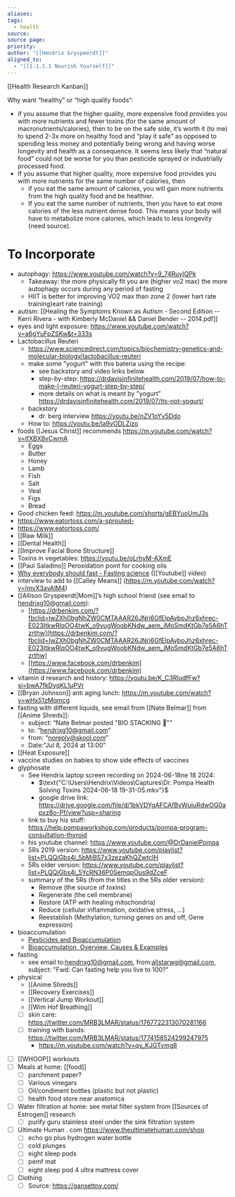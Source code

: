 ```yaml
---
aliases: 
tags:
  - health
source: 
source page: 
priority: 
author: "[[Hendrix Gryspeerdt]]"
aligned_to:
  - "[[1.1.1.1 Nourish Yourself]]"
---
```

[[Health Research Kanban]]

Why want “healthy” or “high quality foods“: 
- if you assume that the higher quality, more expensive food provides you with more nutrients and fewer toxins (for the same amount of macronutrients/calories), then to be on the safe side, it’s worth it (to me) to spend 2-3x more on healthy food and “play it safe” as opposed to spending less money and potentially being wrong and having worse longevity and health as a consequence. It seems less likely that “natural food” could not be worse for you than pesticide sprayed or industrially processed food.
- If you assume that higher quality, more expensive food provides you with more nutrients for the same number of calories, then 
	- if you eat the same amount of calories, you will gain more nutrients from the high quality food and be healthier.
	- If you eat the same number of nutrients, then you have to eat more calories of the less nutrient dense food.  This means your body will have to metabolize more calories, which leads to less longevity (need source).
# To Incorporate
- autophagy: https://www.youtube.com/watch?v=9_74RuyIQPk
	- Takeaway: the more physically fit you are (higher vo2 max) the more autophagy occurs during any period of fasting
	- HIIT is better for improving VO2 max than zone 2 (lower hart rate training)eart rate training)
- autism: [[Healing the Symptoms Known as Autism - Second Edition -- Kerri Rivera - with Kimberly McDaniel && Daniel Bender -- 2014.pdf]]
- eyes and light exposure: https://www.youtube.com/watch?v=a6gYuFpZSKw&t=333s
- Lactobacillus Reuteri
    - https://www.sciencedirect.com/topics/biochemistry-genetics-and-molecular-biology/lactobacillus-reuteri
    - make some "yogurt" with this bateria using the recipe: 
        - see backstory and video links below
        - step-by-step: https://drdavisinfinitehealth.com/2019/07/how-to-make-l-reuteri-yogurt-step-by-step/
        - more details on what is meant by "yogurt" https://drdavisinfinitehealth.com/2019/07/its-not-yogurt/
    - backstory 
        - dr. berg interview https://youtu.be/nZV1oYv5Ddo
    - How to: https://youtu.be/la9yODLZizo
- foods [[Jesus Christ]] recommends https://m.youtube.com/watch?v=lfXBX8vCwmA
	- Eggs
	- Butter
	- Honey
	- Lamb
	- Fish
	- Salt
	- Veal
	- Figs
	- Bread
- Good chicken feed: https://m.youtube.com/shorts/gEBYuoUmJ3s
- https://www.eatortoss.com/a-sprouted-
- https://www.eatortoss.com/
- [[Raw Milk]]
- [[Dental Health]]
- [[Improve Facial Bone Structure]]
- Toxins in vegetables: https://youtu.be/oLrhvM-AXmE
- [[Paul Saladino]] Peroxidation point for cooking oils
- [Why everybody should fast - Fasting science](https://www.youtube.com/watch?v=weVDy7EkQHw) ([[Youtube]] video)
- interview to add to [[Calley Means]] (https://m.youtube.com/watch?v=ImvX3avAlM4)
- [[Allison Gryspeerdt|Mom]]’s high school friend (see email to hendrixg10@gmail.com): 
	- [https://drbenkim.com/?fbclid=IwZXh0bgNhZW0CMTAAAR26JNri6GfElpAybpJhz6xhrec-E023ItkwRlqOO4twK_o9vugWoobKNdw_aem_iMoSmdKtGb7e5A6hTzrthw](https://drbenkim.com/?fbclid=IwZXh0bgNhZW0CMTAAAR26JNri6GfElpAybpJhz6xhrec-E023ItkwRlqOO4twK_o9vugWoobKNdw_aem_iMoSmdKtGb7e5A6hTzrthw)
	- [https://www.facebook.com/drbenkim](https://www.facebook.com/drbenkim) 
- vitamin d research and history: https://youtu.be/K_C3RIudfFw?si=bwA7fkDyqKL1uPVr
- [[Bryan Johnson]] anti aging lunch: https://m.youtube.com/watch?v=wHx51zMqmcg
- fasting with different liquids, see email from [[Nate Belmar]] from [[Anime Shreds]]:
	- subject: “Nate Belmar posted "BIO STACKING 🥷"”
	- to: “hendrixg10@gmail.com”
	- from: “noreply@skool.com”
	- Date:”Jul 8, 2024 at 13:00”
- [[Heat Exposure]]
- vaccine studies on babies to show side effects of vaccines
- glyphosate 
	- See Hendrix laptop screen recording on 2024-06-18ne 18 2024: 
    	- $\text{"C:\Users\Hendrix\Videos\Captures\Dr. Pompa Health Solving Toxins 2024-06-18 19-31-05.mkv"}$
    	- google drive link: https://drive.google.com/file/d/1bkVDYgAFCAfBvWuiuRdwOG0apxz8o-Pf/view?usp=sharing
	- link to buy his stuff: https://help.pompaworkshop.com/products/pompa-program-consultation-thyroid
	- his youtube channel: https://www.youtube.com/@DrDanielPompa
	- 5Rs 2019 version: https://www.youtube.com/playlist?list=PLQQiGbs4j_5bMiBS7x3zezaKhQZwtcIH
	- 5Rs older version: https://www.youtube.com/playlist?list=PLQQiGbs4j_5YcRN36P0SemqpOus9dZceF
	- summary of the 5Rs (from the titles in the 5Rs older version):
        - Remove (the source of toxins)
        - Regenerate (the cell membrane)
        - Restore (ATP with healing mitochondria)
        - Reduce (cellular inflammation, oxidative stress, ...)
        - Reestablish (Methylation, turning genes on and off, Gene expression)
- bioaccumulation
	- [Pesticides and Bioaccumulation](https://science4msratchford.weebly.com/uploads/3/9/8/3/39834479/pesticides_and_bioaccumulation.pdf)
	- [Bioaccumulation, Overview, Causes & Examples](https://study.com/learn/lesson/bioaccumulation-concept-examples.html)
- fasting
    - see email to:hendrixg10@gmail.com, from:allstarwg@gmail.com, subject: "Fwd: Can fasting help you live to 100?"
- physical
    - [[Anime Shreds]]
    - [[Recovery Exercises]]
    - [[Vertical Jump Workout]]
    - [[Wim Hof Breathing]]
    - [ ] skin care: https://twitter.com/MRB3LMAR/status/1767722313070281166
    - [ ] training with bands: https://twitter.com/MRB3LMAR/status/1774158524299247975
	    - https://m.youtube.com/watch?v=qv_KJGTvmg8
- [ ] [[WHOOP]] workouts
- [ ] Meals at home: [[food]]
    - [ ] parchment paper?
    - [ ] Various vinegars 
    - [ ] Oil/condiment bottles (plastic but not plastic)
    - [ ] health food store near anatomica
- [ ] Water filtration at home: see metal filter system from [[Sources of Estrogen]] research
    - [ ] purify guru stainless steel under the sink filtration system
- [ ] Ultimate Human . com https://www.theultimatehuman.com/shop
    - [ ] echo go plus hydrogen water bottle
    - [ ] cold plunges
    - [ ] eight sleep pods
    - [ ] pemf mat
    - [ ] eight sleep pod 4 ultra mattress cover
- [ ] Clothing
	- [ ] Source: https://gansettny.com/